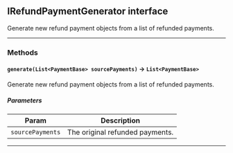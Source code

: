 ## IRefundPaymentGenerator interface

Generate new refund payment objects from a list of refunded payments.

---
### Methods
<!-- panels:start -->
<!-- div:left-panel -->
#### `generate(List<PaymentBase> sourcePayments)` → `List<PaymentBase>`

Generate new refund payment objects from a list of refunded payments.
##### Parameters
|Param|Description|
|-----|-----------|
|`sourcePayments` |  The original refunded payments. |

<!-- panels:end -->
---
